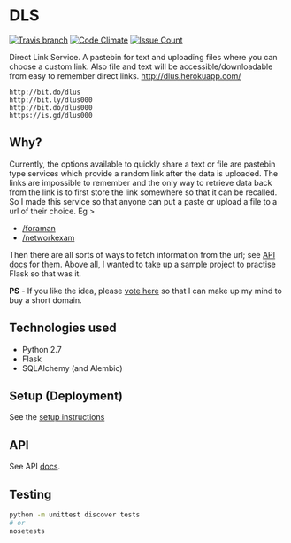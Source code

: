 # DLS

[![Travis branch](https://img.shields.io/travis/aviaryan/dls/master.svg?maxAge=2592000)](https://travis-ci.org/aviaryan/dls/)
[![Code Climate](https://codeclimate.com/github/aviaryan/dls/badges/gpa.svg)](https://codeclimate.com/github/aviaryan/dls)
[![Issue Count](https://codeclimate.com/github/aviaryan/dls/badges/issue_count.svg)](https://codeclimate.com/github/aviaryan/dls)

Direct Link Service. A pastebin for text and uploading files where you can choose a custom link. Also file and text will be accessible/downloadable from easy to 
remember direct links. http://dlus.herokuapp.com/ 

```
http://bit.do/dlus
http://bit.ly/dlus000
http://bit.do/dlus000
https://is.gd/dlus000
```

## Why?

Currently, the options available to quickly share a text or file are pastebin type services which provide a random link after the data is uploaded. 
The links are impossible to remember and the only way to retrieve data back from the link is to first store the link somewhere so that it can be recalled. 
So I made this service so that anyone can put a paste or upload a file to a url of their choice. Eg >

* [/foraman](http://dlus.herokuapp.com/foraman)
* [/networkexam](http://dlus.herokuapp.com/networkexam)

Then there are all sorts of ways to fetch information from the url; see [API docs](#api) for them.
Above all, I wanted to take up a sample project to practise Flask so that was it.

**PS** - If you like the idea, please [vote here](https://github.com/aviaryan/dls/issues/15) so that I can make up my mind to buy a short domain.

## Technologies used

* Python 2.7
* Flask
* SQLAlchemy (and Alembic)

## Setup (Deployment)

See the [setup instructions](docs/SETUP.md)

## API

See API [docs](docs/API.md).

## Testing

```bash
python -m unittest discover tests
# or
nosetests
```
